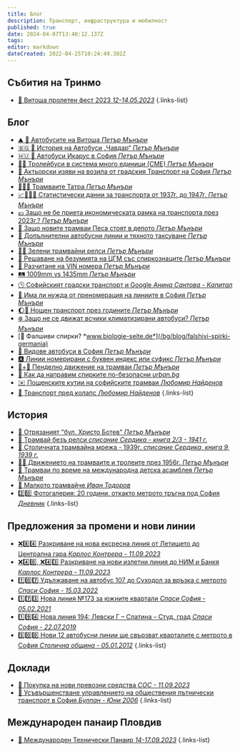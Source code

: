 ```yaml
---
title: Блог
description: Транспорт, инфраструктура и мобилност
published: true
date: 2024-04-07T13:40:12.137Z
tags: 
editor: markdown
dateCreated: 2022-04-25T10:24:49.382Z
---
```


## Събития на Тринмо 

- [:tada: Витоша пролетен фест 2023 *12-14.05.2023*](/bg/blog/2023-vitosha-proleten-fest)
{.links-list}



## Блог
- [:mountain: :bus: Автобусите на Витоша *Петър Мънъри*](/bg/blog/buses-of-vitosha) 
- [:bulgaria: :bus: История на Автобуси „Чавдар“ *Петър Мънъри*](/bg/blog/avtobusi-chavdar-istoria) 
- [:hungary: :bus: Автобуси Икарус в София *Петър Мънъри*](/bg/blog/ikarus-buses-sofia) 
- [:trolleybus::trolleybus: Тролейбуси в система много единици (СМЕ) *Петър Мънъри*](/bg/blog/trolleybusi-v-sme) 
- [:movie_camera: Актьорски изяви на возила от градския Транспорт на София *Петър Мънъри*](/bg/blog/sofia-public-transport-in-movies)
- [:train::czech_republic:  Трамваите Татра *Петър Мънъри*](/bg/blog/tatra-trams)
- [:chart_with_upwards_trend::train::bus::trolleybus:  Статистически данни за транспорта от 1937г. до 1947г. *Петър Мънъри*](/bg/blog/statisticheski-danni-transport)
- [:euro: Защо не бе приета икономическата рамка на транспорта през 2023г.? *Петър Мънъри*](/bg/blog/ikonomicheska-ramka-2023)
- [:train: Защо новите трамваи Песа стоят в депото *Петър Мънъри*](/bg/blog/pesa-trams-depot)
- [:bus: Допълнителни автобусни линии и тяхното таксуване *Петър Мънъри*](/bg/blog/additional-bus-lines)
- [:herb::train: Зелени трамвайни релси *Петър Мънъри*](/bg/blog/green-tram-tracks)
- [:busstop: Решаване на безумията на ЦГМ със спиркознаците *Петър Мънъри*](/bg/blog/spirkoznaci-problem-cgm)
- [:1234: Разчитане на VIN номера *Петър Мънъри*](/bg/blog/VIN)
- [:railway_track: 1009mm vs 1435mm *Петър Мънъри*](/bg/blog/1009-vs-1435)
- [:clock3: Софийският градски транспорт и Google *Анина Сантова - Капитал*](/bg/blog/sofia-public-transport-and-google)
- [:1234: Има ли нужда от преномерация на линиите в София *Петър Мънъри*](/bg/blog/prenomerirane-na-linii)
- [:moon::bus: Нощен транспорт през годините *Петър Мънъри*](/bg/blog/noshten-transport-prez-godinite)
- [:snowflake: Защо не се движат всчики климатизирани автобуси? *Петър Мънъри*](/bg/blog/klimatizirani-avtobusi)
- [:busstop: Фалшиви спирки? *www.biologie-seite.de*](/bg/blog/falshivi-spirki-germania)
- [:bus: Видове автобуси в София *Петър Мънъри*](/bg/blog/vidove-avtobusi)
- [:a: Линии номерирани с буквен индекс или  суфикс *Петър Мънъри*](/bg/blog/linii-s-bukvi)
- [:train:+:train: Пенделно движение на трамваи *Петър Мънъри*](/bg/blog/pendelno-dvijenie-na-tramvai)
- [:busstop: Как да направим спирките по-безопасни *urban.bg*](/bg/blog/kak-da-napravim-spirkite-po-bezopasni)
- [:envelope: Пощенските кутии на софийските трамваи *Любомир Найденов*](/bg/blog/e-mail-vs-tram-mail)
- [:memo: Транспорт пред колапс *Любомир Найденов*](/bg/blog/transport-pred-kolaps)
{.links-list}

## История
- [:train: Отрязаният "бул. Христо Ботев" *Петър Мънъри*](/bg/blog/0tryazaniyat-bul-hristo-botev)
- [:trolleybus: Трамвай безъ релси *списание Сердика - книга 2/3 - 1941 г.*](/bg/blog/tramvai-bez-relsi)
- [:train: Столичната трамвайна мрежа - 1939г. *списание Сердика, книга 9, 1939 г.*](/bg/blog/stolichnata-tramvaina-mreja-1939)
- [:trolleybus::train: Движението на трамваите и тролеите през 1956г. *Петър Мънъри*](/bg/blog/trams-and-trolleybuses-sofia-1956)
- [:bell: Трамваи по време на международна детска асамблея  *Петър Мънъри*](/bg/blog/detska-asambleya)
- [:train: Малкото трамвайче *Иван Тодоров*](/bg/blog/malkoto-tramvaiche)
- [:two::zero: Фотогалерия: 20 години, откакто метрото тръгна под София *Дневник*](/bg/blog/20-godini-metro)
{.links-list}


## Предложения за промени и нови линии
- [:x::eight::four: Разкриване на нова ексресна линия от Летището до Централна гара *Карлос Контрера - 11.09.2023*](/bg/blog/letishte-sofia-x84)
- [:x::four::zero:, :x::four::three: Разкриване на нови излетни линия до НИМ и Банкя *Карлос Контрера - 11.09.2023*](/bg/blog/izletni-linii-x40-x43)
- [:one::zero::seven: Удължаване на автобус 107 до Суходол за връзка с метрото *Спаси София - 15.03.2022*](/bg/blog/spasi-sofia-107)
- [:one::seven::three: Нова линия №173 за южните квартали *Спаси София - 05.02.2021*](/bg/blog/spasi-sofia-173)
- [:one::nine::four: Нова линия 194: Левски Г – Слатина – Студ. град *Спаси София - 22.07.2019*](/bg/blog/spasi-sofia-194)
- [:five::zero::zero: Нови 12 автобусни линии ще свързват кварталите с метрото в София *Столична община - 05.01.2012*](/bg/blog/novi-linii-500)
{.links-list}



## Доклади
- [:bus: Покупка на нови превозни средства *СОС - 11.09.2023*](/bg/blog/2023-novi-avtobusi)
- [:memo: Усъвършенстване управлението на обществения пътнически транспорт в София *Булпан - Юни 2006*](/bg/blog/2006-bulplan-upravlenie-obshtestven-transport)
{.links-list}


## Международен панаир Пловдив

- [:bus: Mеждународен Технически Панаир *14-17.09.2023*](/bg/blog/2023-plovdiv-fair)
{.links-list}
